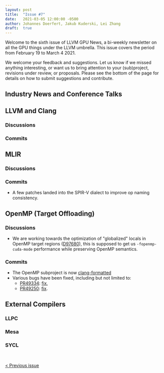 ```yaml
---
layout: post
title:  "Issue #7"
date:   2021-03-05 12:00:00 -0500
author: Johannes Doerfert, Jakub Kuderski, Lei Zhang
draft:  true
---
```


Welcome to the sixth issue of LLVM GPU News, a bi-weekly newsletter on all the GPU things under the LLVM umbrella.
This issue covers the period from February 19 to March 4 2021.

We welcome your feedback and suggestions. Let us know if we missed anything interesting, or want us to bring attention to your (sub)project, revisions under review, or proposals. Please see the bottom of the page for details on how to submit suggestions and contribute.


## Industry News and Conference Talks


##  LLVM and Clang

### Discussions

### Commits


## MLIR

### Discussions

### Commits

*  A few patches landed into the SPIR-V dialect to improve op naming consistency.


## OpenMP (Target Offloading)

### Discussions
 
*  We are working towards the optimization of "globalized" locals in OpenMP target regions ([D97680](https://reviews.llvm.org/D97680)), this is supposed to get us `-fopenmp-cuda-mode` performance while preserving OpenMP semantics.

### Commits

*  The OpenMP subproject is now [clang-formatted](https://reviews.llvm.org/D97088)
*  Various bugs have been fixed, including but not limited to: 
    * [PR49334](https://llvm.org/PR49334): [fix](https://reviews.llvm.org/D97329),
    * [PR49250](https://llvm.org/PR49250): [fix](https://reviews.llvm.org/D97012).

## External Compilers

### LLPC

### Mesa

### SYCL

<br/>
<p style="text-align:left;">
    <a href="{% post_url 2021-02-19-issue-6 %}"> < Previous issue</a>
    <span style="float:right;">
        <!--<a href="{% post_url 2021-03-05-issue-7 %}"> Next issue > </a>-->
    </span>
</p>
